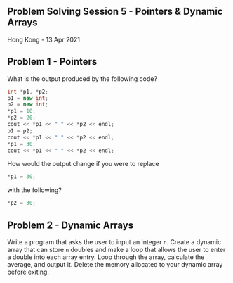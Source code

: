 ## Problem Solving Session 5 - Pointers & Dynamic Arrays

Hong Kong - 13 Apr 2021

## Problem 1 - Pointers

What is the output produced by the following code?

```cpp
int *p1, *p2; 
p1 = new int; 
p2 = new int; 
*p1 = 10; 
*p2 = 20; 
cout << *p1 << " " << *p2 << endl; 
p1 = p2; 
cout << *p1 << " " << *p2 << endl; 
*p1 = 30; 
cout << *p1 << " " << *p2 << endl;
```

How would the output change if you were to replace
```cpp
*p1 = 30; 
```
with the following?
```cpp
*p2 = 30;
```

## Problem 2 - Dynamic Arrays

Write a program that asks the user to input an integer `n`. Create a dynamic array that can store `n` doubles and make a loop that allows the user to enter a double into each array entry. Loop through the array, calculate the average, and output it. Delete the memory allocated to your dynamic array before exiting.
